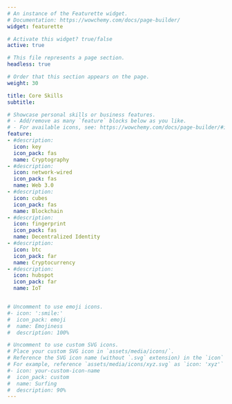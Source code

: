 ```yaml
---
# An instance of the Featurette widget.
# Documentation: https://wowchemy.com/docs/page-builder/
widget: featurette

# Activate this widget? true/false
active: true

# This file represents a page section.
headless: true

# Order that this section appears on the page.
weight: 30

title: Core Skills
subtitle:

# Showcase personal skills or business features.
# - Add/remove as many `feature` blocks below as you like.
# - For available icons, see: https://wowchemy.com/docs/page-builder/#icons
feature:
- #description: 
  icon: key
  icon_pack: fas
  name: Cryptography
- #description: 
  icon: network-wired
  icon_pack: fas
  name: Web 3.0
- #description: 
  icon: cubes
  icon_pack: fas
  name: Blockchain
- #description: 
  icon: fingerprint
  icon_pack: fas
  name: Decentralized Identity 
- #description: 
  icon: btc
  icon_pack: far
  name: Cryptocurrency
- #description: 
  icon: hubspot
  icon_pack: far
  name: IoT 


# Uncomment to use emoji icons.
#- icon: ':smile:'
#  icon_pack: emoji
#  name: Emojiness
#  description: 100% 

# Uncomment to use custom SVG icons.
# Place your custom SVG icon in `assets/media/icons/`.
# Reference the SVG icon name (without `.svg` extension) in the `icon` field.
# For example, reference `assets/media/icons/xyz.svg` as `icon: 'xyz'`
#- icon: your-custom-icon-name
#  icon_pack: custom
#  name: Surfing
#  description: 90%
---
```

